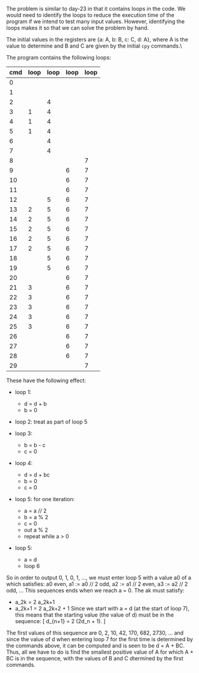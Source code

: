 The problem is similar to day-23 in that it contains loops in the code.
We would need to identify the loops to reduce the execution time of the program if we intend to test many input values.
However, identifying the loops makes it so that we can solve the problem by hand.

The initial values in the registers are {a: A, b: B, c: C, d: A}, where A is the value to determine and B and C are given by the initial `cpy` commands.\

The program contains the following loops:

cmd | loop  | loop  | loop  | loop  |
----|-------|-------|-------|-------|
0   |       |       |       |       |
1   |       |       |       |       |
2   |       |   4   |       |       |
3   |   1   |   4   |       |       |
4   |   1   |   4   |       |       |
5   |   1   |   4   |       |       |
6   |       |   4   |       |       |
7   |       |   4   |       |       |
8   |       |       |       |   7   |
9   |       |       |   6   |   7   |
10  |       |       |   6   |   7   |
11  |       |       |   6   |   7   |
12  |       |   5   |   6   |   7   |
13  |   2   |   5   |   6   |   7   |
14  |   2   |   5   |   6   |   7   |
15  |   2   |   5   |   6   |   7   |
16  |   2   |   5   |   6   |   7   |
17  |   2   |   5   |   6   |   7   |
18  |       |   5   |   6   |   7   |
19  |       |   5   |   6   |   7   |
20  |       |       |   6   |   7   |
21  |   3   |       |   6   |   7   |
22  |   3   |       |   6   |   7   |
23  |   3   |       |   6   |   7   |
24  |   3   |       |   6   |   7   |
25  |   3   |       |   6   |   7   |
26  |       |       |   6   |   7   |
27  |       |       |   6   |   7   |
28  |       |       |   6   |   7   |
29  |       |       |       |   7   |


These have the following effect:

- loop 1:
    - d = d + b
    - b = 0

- loop 2:  treat as part of loop 5

- loop 3:
    - b = b - c
    - c = 0

- loop 4:
    - d = d + bc
    - b = 0
    - c = 0

- loop 5: for one iteration:
    - a = a // 2
    - b = a % 2
    - c = 0
    - out a % 2
    - repeat while a > 0

- loop 5:
    - a = d
    - loop 6

So in order to output 0, 1, 0, 1, ..., we must enter loop 5 with a value a0 of a 
which satisfies:
a0 even, a1 := a0 // 2 odd, a2 := a1 // 2 even, a3 := a2 // 2 odd, ...
This sequences ends when we reach a = 0.
The ak must satisfy:
- a_2k = 2 a_2k+1
- a_2k+1 = 2 a_2k+2 + 1
Since we start with a = d (at the start of loop 7), this means that the starting value
(the value of d) must be in the sequence:
\[ d_{n+1} = 2 (2d_n + 1). \]

The first values of this sequence are 0, 2, 10, 42, 170, 682, 2730, ...
and since the value of d when entering loop 7 for the first time is determined
by the commands above, it can be computed and is seen to be d = A + BC.
Thus, all we have to do is find the smallest positive value of A for which
A + BC is in the sequence, with the values of B and C dtermined by the first commands.
